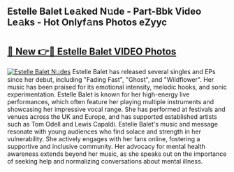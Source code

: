 ## Estelle Balet Le𝚊ked N𝚞de - Part-Bbk Video Le𝚊ks - Hot Onlyf𝚊ns Photos eZyyc

# <h2><a href="http://ac1192.deff.icu/?id=Estelle+Balet">🔗 New 👉🔴 Estelle Balet VIDEO Photos</a></h2>

[![Estelle Balet N𝚞des](https://i.imgur.com/rIISA9y.gif)](http://ac1192.deff.icu/?id=Estelle+Balet)
Estelle Balet has released several singles and EPs since her debut, including "Fading Fast", "Ghost", and "Wildflower". Her music has been praised for its emotional intensity, melodic hooks, and sonic experimentation. Estelle Balet is known for her high-energy live performances, which often feature her playing multiple instruments and showcasing her impressive vocal range. She has performed at festivals and venues across the UK and Europe, and has supported established artists such as Tom Odell and Lewis Capaldi. Estelle Balet's music and message resonate with young audiences who find solace and strength in her vulnerability. She actively engages with her fans online, fostering a supportive and inclusive community. Her advocacy for mental health awareness extends beyond her music, as she speaks out on the importance of seeking help and normalizing conversations about mental illness.
